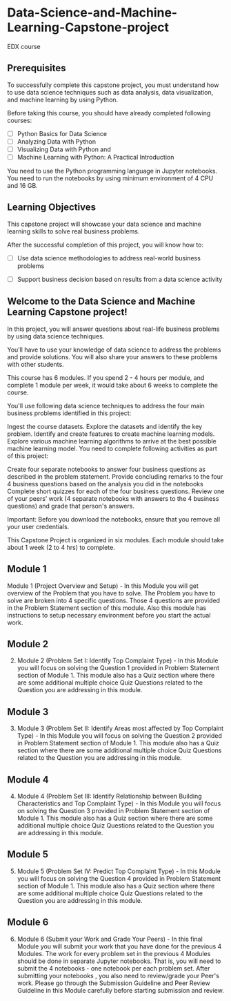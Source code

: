 # Data-Science-and-Machine-Learning-Capstone-project
EDX course 

## Prerequisites
To successfully complete this capstone project, you must understand how to use data science techniques such as data analysis, data visualization, and machine learning by using Python.

Before taking this course, you should have already completed following courses:

- [ ] Python Basics for Data Science
- [ ] Analyzing Data with Python
- [ ] Visualizing Data with Python and
- [ ] Machine Learning with Python: A Practical Introduction

You need to use the Python programming language in Jupyter notebooks. You need to run the notebooks by using minimum environment of 4 CPU and 16 GB.

## Learning Objectives

This capstone project will showcase your data science and machine learning skills to solve real business problems.

After the successful completion of this project, you will know how to:

- [ ] Use data science methodologies to address real-world business problems
- [ ] Support business decision based on results from a data science activity


## Welcome to the Data Science and Machine Learning Capstone project!
In this project, you will answer questions about real-life business problems by using data science techniques.

You’ll have to use your knowledge of data science to address the problems and provide solutions. You will also share your answers to these problems with other students.

This course has 6 modules. If you spend 2 - 4 hours per module, and complete 1 module per week, it would take about 6 weeks to complete the course.

You'll use following data science techniques to address the four main business problems identified in this project:

Ingest the course datasets.
Explore the datasets and identify the key problem.
Identify and create features to create machine learning models.
Explore various machine learning algorithms to arrive at the best possible machine learning model.
You need to complete following activities as part of this project:

Create four separate notebooks to answer four business questions as described in the problem statement.
Provide concluding remarks to the four 4 business questions based on the analysis you did in the notebooks
Complete short quizzes for each of the four business questions.
Review one of your peers’ work (4 separate notebooks with answers to the 4 business questions) and grade that person's answers.


Important: Before you download the notebooks, ensure that you remove all your user credentials.

This Capstone Project is organized in six modules. Each module should take about 1 week (2 to 4 hrs) to complete. 

## Module 1

Module 1 (Project Overview and Setup) - In this Module you will get overview of the Problem that you have to solve. The Problem you have to solve are broken into 4 specific questions. Those 4 questions are provided in the Problem Statement section of this module. Also this module has instructions to setup necessary environment before you start the actual work.

## Module 2

2. Module 2 (Problem Set I: Identify Top Complaint Type) - In this Module you will focus on solving the Question 1 provided in Problem Statement section of Module 1. This module also has a Quiz section where there are some additional multiple choice Quiz Questions related to the Question you are addressing in this module.

## Module 3

3. Module 3 (Problem Set II: Identify Areas most affected by Top Complaint Type) - In this Module you will focus on solving the Question 2 provided in Problem Statement section of Module 1. This module also has a Quiz section where there are some additional multiple choice Quiz Questions related to the Question you are addressing in this module.

## Module 4

4. Module 4 (Problem Set III: Identify Relationship between Building Characteristics and Top Complaint Type) - In this Module you will focus on solving the Question 3 provided in Problem Statement section of Module 1. This module also has a Quiz section where there are some additional multiple choice Quiz Questions related to the Question you are addressing in this module.

## Module 5

5. Module 5 (Problem Set IV: Predict Top Complaint Type) - In this Module you will focus on solving the Question 4 provided in Problem Statement section of Module 1. This module also has a Quiz section where there are some additional multiple choice Quiz Questions related to the Question you are addressing in this module.

## Module 6

6. Module 6 (Submit your Work and Grade Your Peers) - In this final Module you will submit your work that you have done for the previous 4 Modules. The work for every problem set  in the previous 4 Modules should be done in separate Jupyter notebooks. That is, you will need to submit the 4 notebooks - one notebook per each problem set. After submitting your notebooks , you also need to review/grade your Peer's work. Please go through the Submission Guideline and Peer Review Guideline in this Module carefully before starting submission and review.
